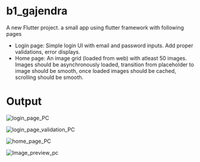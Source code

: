 # b1_gajendra

A new Flutter project.
 a small app using flutter framework with following pages
- Login page: Simple login UI with email and password inputs. Add proper validations, error displays.
- Home page: An image grid (loaded from web) with atleast 50 images. Images should be asynchronously loaded, transition from placeholder to image should be smooth, once loaded images should be cached, scrolling should be smooth.

# Output
![login_page_PC](https://github.com/GajendraShegunashi/FlutterApp/assets/137136170/f55f6fa2-4017-415d-9e3a-ad556988bef9)




![login_page_validation_PC](https://github.com/GajendraShegunashi/FlutterApp/assets/137136170/c3120145-627e-424e-b508-20caf2d8befe)


![home_page_PC](https://github.com/GajendraShegunashi/FlutterApp/assets/137136170/b1a2f4c3-aae2-480b-a607-6249034789d0)


![Image_preview_pc](https://github.com/GajendraShegunashi/FlutterApp/assets/137136170/1534d54d-0546-452e-8fab-3d215090dfc6)





